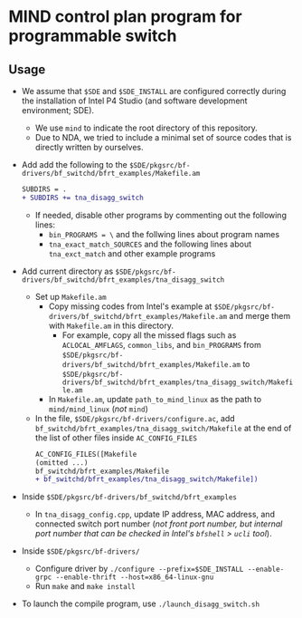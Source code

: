 # MIND control plan program for programmable switch
## Usage
- We assume that `$SDE` and `$SDE_INSTALL` are configured correctly during the installation of Intel P4 Studio (and software development environment; SDE).
  - We use `mind` to indicate the root directory of this repository.
  - Due to NDA, we tried to include a minimal set of source codes that is directly written by ourselves.

- Add add the following to the `$SDE/pkgsrc/bf-drivers/bf_switchd/bfrt_examples/Makefile.am`
  ```diff
  SUBDIRS = .
  + SUBDIRS += tna_disagg_switch
  ```
  - If needed, disable other programs by commenting out the following lines:
    - `bin_PROGRAMS = \` and the follwing lines about program names
    - `tna_exact_match_SOURCES` and the following lines about `tna_exct_match` and other example programs

- Add current directory as `$SDE/pkgsrc/bf-drivers/bf_switchd/bfrt_examples/tna_disagg_switch`
  - Set up `Makefile.am`
    - Copy missing codes from Intel's example at `$SDE/pkgsrc/bf-drivers/bf_switchd/bfrt_examples/Makefile.am` and merge them with `Makefile.am` in this directory.
      - For example, copy all the missed flags such as `ACLOCAL_AMFLAGS`, `common_libs`, and `bin_PROGRAMS` from `$SDE/pkgsrc/bf-drivers/bf_switchd/bfrt_examples/Makefile.am` to `$SDE/pkgsrc/bf-drivers/bf_switchd/bfrt_examples/tna_disagg_switch/Makefile.am`
    - In `Makefile.am`, update `path_to_mind_linux` as the path to `mind/mind_linux` (*not* `mind`)
  - In the file, `$SDE/pkgsrc/bf-drivers/configure.ac`, add `bf_switchd/bfrt_examples/tna_disagg_switch/Makefile` at the end of the list of other files inside `AC_CONFIG_FILES`
    ```diff
    AC_CONFIG_FILES([Makefile
    (omitted ...)
    bf_switchd/bfrt_examples/Makefile
    + bf_switchd/bfrt_examples/tna_disagg_switch/Makefile])
    ```
- Inside `$SDE/pkgsrc/bf-drivers/bf_switchd/bfrt_examples`
  - In `tna_disagg_config.cpp`, update IP address, MAC address, and connected switch port number (*not front port number, but internal port number that can be checked in Intel's `bfshell` > `ucli` tool*).

- Inside `$SDE/pkgsrc/bf-drivers/`
  - Configure driver by `./configure --prefix=$SDE_INSTALL --enable-grpc --enable-thrift --host=x86_64-linux-gnu`
  - Run `make` and `make install`

- To launch the compile program, use `./launch_disagg_switch.sh`

